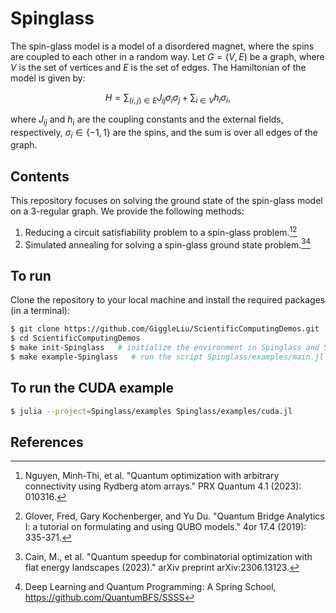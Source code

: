 # Spinglass

The spin-glass model is a model of a disordered magnet, where the spins are coupled to each other in a random way.
Let $G=(V,E)$ be a graph, where $V$ is the set of vertices and $E$ is the set of edges. The Hamiltonian of the model is given by:

```math
H = \sum_{(i,j)\in E}J_{ij}\sigma_i\sigma_j + \sum_{i\in V}h_i\sigma_i,
```
where $J_{ij}$ and $h_i$ are the coupling constants and the external fields, respectively, $\sigma_i\in\{-1,1\}$ are the spins, and the sum is over all edges of the graph.

## Contents

This repository focuses on solving the ground state of the spin-glass model on a 3-regular graph. We provide the following methods:

1. Reducing a circuit satisfiability problem to a spin-glass problem.[^Nguyen2023][^Glover2019]
2. Simulated annealing for solving a spin-glass ground state problem.[^Cain2023][^SSSS]

## To run

Clone the repository to your local machine and install the required packages (in a terminal):

```bash
$ git clone https://github.com/GiggleLiu/ScientificComputingDemos.git
$ cd ScientificComputingDemos
$ make init-Spinglass   # initialize the environment in Spinglass and Spinglass/examples
$ make example-Spinglass   # run the script Spinglass/examples/main.jl
```

## To run the CUDA example

```bash
$ julia --project=Spinglass/examples Spinglass/examples/cuda.jl
```

## References
[^SSSS]: Deep Learning and Quantum Programming: A Spring School, https://github.com/QuantumBFS/SSSS
[^Cain2023]: Cain, M., et al. "Quantum speedup for combinatorial optimization with flat energy landscapes (2023)." arXiv preprint arXiv:2306.13123.
[^Nguyen2023]: Nguyen, Minh-Thi, et al. "Quantum optimization with arbitrary connectivity using Rydberg atom arrays." PRX Quantum 4.1 (2023): 010316.
[^Glover2019]: Glover, Fred, Gary Kochenberger, and Yu Du. "Quantum Bridge Analytics I: a tutorial on formulating and using QUBO models." 4or 17.4 (2019): 335-371.
